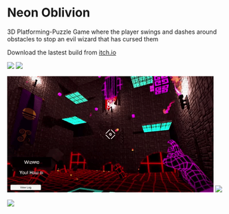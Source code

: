 # **Neon Oblivion**

3D Platforming-Puzzle Game where the player swings and dashes around obstacles to stop an evil wizard that has cursed them

Download the lastest build from [itch.io](https://launchpad-macaque.itch.io/neon-oblivion)


![](gifs/neonOblivion_Shot1.gif)
![](gifs/neonOblivion_Death1.gif)

![](gifs/neonOblivion_Text.gif)
![](gifs/neonOblivion_Shot2.gif)

![](gifs/neonOblivion_Death2.gif)
